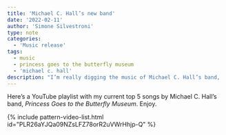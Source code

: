 ```yaml
---
title: 'Michael C. Hall’s new band'
date: '2022-02-11'
author: 'Simone Silvestroni'
type: note
categories:
  - 'Music release'
tags:
  - music
  - princess goes to the butterfly museum
  - 'michael c. hall'
description: "I’m really digging the music of Michael C. Hall’s band, 'Princess Goes to the Butterfly Museum'. Here’s a playlist on YouTube with my current top five."
---
```

Here’s a YouTube playlist with my current top 5 songs by Michael C. Hall’s band, _Princess Goes to the Butterfly Museum_. Enjoy.

{% include pattern-video-list.html id="PLR26aYJQa09NZsLFZ78orR2uVWrHhjp-Q" %}